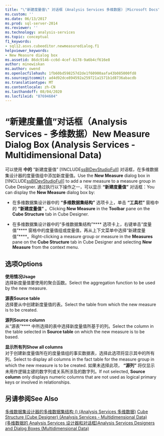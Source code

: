 ```yaml
---
title: "\"新建度量值\" 对话框 (Analysis Services 多维数据) |Microsoft Docs"
ms.custom: ''
ms.date: 06/13/2017
ms.prod: sql-server-2014
ms.reviewer: ''
ms.technology: analysis-services
ms.topic: conceptual
f1_keywords:
- sql12.asvs.cubeeditor.newmeasuredialog.f1
helpviewer_keywords:
- New Measure dialog box
ms.assetid: 86dc9146-cc6d-4cef-b178-9a6b4cf616e8
author: minewiskan
ms.author: owend
ms.openlocfilehash: 1fb60bd598257d2de1f60900aafa43b085000fd8
ms.sourcegitcommit: ad4d92dce894592a259721a1571b1d8736abacdb
ms.translationtype: MT
ms.contentlocale: zh-CN
ms.lasthandoff: 08/04/2020
ms.locfileid: "87694604"
---
```

# <a name="new-measure-dialog-box-analysis-services---multidimensional-data"></a><span data-ttu-id="19311-102">“新建度量值”对话框（Analysis Services - 多维数据）</span><span class="sxs-lookup"><span data-stu-id="19311-102">New Measure Dialog Box (Analysis Services - Multidimensional Data)</span></span>
  <span data-ttu-id="19311-103">可以使用 **中的** “新建度量值” [!INCLUDE[ssBIDevStudioFull](../includes/ssbidevstudiofull-md.md)] 对话框，在多维数据集设计器的度量值组中添加新度量值。</span><span class="sxs-lookup"><span data-stu-id="19311-103">Use the **New Measure** dialog box in [!INCLUDE[ssBIDevStudioFull](../includes/ssbidevstudiofull-md.md)] to add a new measure to a measure group in Cube Designer.</span></span> <span data-ttu-id="19311-104">通过执行以下操作之一，可以显示 **“新建度量值”** 对话框：</span><span class="sxs-lookup"><span data-stu-id="19311-104">You can display the **New Measure** dialog box by:</span></span>  
  
-   <span data-ttu-id="19311-105">在多维数据集设计器中的 **“多维数据集结构”** 选项卡上，单击 **“工具栏”** 窗格中的 **“新建度量值”** 。</span><span class="sxs-lookup"><span data-stu-id="19311-105">Clicking **New Measure** in the **Toolbar** pane on the **Cube Structure** tab in Cube Designer.</span></span>  
  
-   <span data-ttu-id="19311-106">在多维数据集设计器中的“多维数据集结构”\*\*\*\* 选项卡上，右键单击“度量值”\*\*\*\* 窗格中的度量值组或度量值，再从上下文菜单中选择“新建度量值”\*\*\*\*。</span><span class="sxs-lookup"><span data-stu-id="19311-106">Right-clicking a measure group or measure in the **Measures** pane on the **Cube Structure** tab in Cube Designer and selecting **New Measure** from the context menu.</span></span>  
  
## <a name="options"></a><span data-ttu-id="19311-107">选项</span><span class="sxs-lookup"><span data-stu-id="19311-107">Options</span></span>  
 <span data-ttu-id="19311-108">**使用情况**</span><span class="sxs-lookup"><span data-stu-id="19311-108">**Usage**</span></span>  
 <span data-ttu-id="19311-109">选择新度量值要使用的聚合函数。</span><span class="sxs-lookup"><span data-stu-id="19311-109">Select the aggregation function to be used by the new measure.</span></span>  
  
 <span data-ttu-id="19311-110">**源表**</span><span class="sxs-lookup"><span data-stu-id="19311-110">**Source table**</span></span>  
 <span data-ttu-id="19311-111">选择要从中创建新度量值的表。</span><span class="sxs-lookup"><span data-stu-id="19311-111">Select the table from which the new measure is to be created.</span></span>  
  
 <span data-ttu-id="19311-112">**源列**</span><span class="sxs-lookup"><span data-stu-id="19311-112">**Source column**</span></span>  
 <span data-ttu-id="19311-113">从“源表”\*\*\*\* 中所选择的表中选择新度量值所基于的列。</span><span class="sxs-lookup"><span data-stu-id="19311-113">Select the column in the table selected in **Source table** on which the new measure is to be based.</span></span>  
  
 <span data-ttu-id="19311-114">**显示所有列**</span><span class="sxs-lookup"><span data-stu-id="19311-114">**Show all columns**</span></span>  
 <span data-ttu-id="19311-115">对于创建新度量值所在的度量值组的事实数据表，选择此选项将显示其中的所有列。</span><span class="sxs-lookup"><span data-stu-id="19311-115">Select to display all columns in the fact table for the measure group in which the new measure is to be created.</span></span> <span data-ttu-id="19311-116">如果未选择此项， **“源列”** 将仅显示未用作逻辑主键的数字列或关系所涉及的数字列。</span><span class="sxs-lookup"><span data-stu-id="19311-116">If not selected, **Source column** only displays numeric columns that are not used as logical primary keys or involved in relationships.</span></span>  
  
## <a name="see-also"></a><span data-ttu-id="19311-117">另请参阅</span><span class="sxs-lookup"><span data-stu-id="19311-117">See Also</span></span>  
 <span data-ttu-id="19311-118">[多维数据集设计器的多维数据集结构 &#40;&#41; &#40;Analysis Services 多维数据&#41;](cube-structure-cube-designer-analysis-services-multidimensional-data.md) </span><span class="sxs-lookup"><span data-stu-id="19311-118">[Cube Structure &#40;Cube Designer&#41; &#40;Analysis Services - Multidimensional Data&#41;](cube-structure-cube-designer-analysis-services-multidimensional-data.md) </span></span>  
 [<span data-ttu-id="19311-119">&#40;多维数据的 Analysis Services 设计器和对话框&#41;</span><span class="sxs-lookup"><span data-stu-id="19311-119">Analysis Services Designers and Dialog Boxes &#40;Multidimensional Data&#41;</span></span>](analysis-services-designers-and-dialog-boxes-multidimensional-data.md)  
  
  
